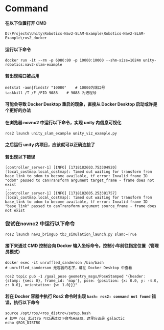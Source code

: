 # Command



#### 在以下位置打开 CMD

```
D:\Projects\Unity\Robotics-Nav2-SLAM-Example\Robotics-Nav2-SLAM-Example\ros2_docker
```

#### 运行以下命令

```
docker run -it --rm -p 6080:80 -p 10000:10000 --shm-size=1024m unity-robotics:nav2-slam-example
```

#### 若出现端口被占用

```
netstat -aon|findstr "10000"	# 10000为端口号
taskkill /T /F /PID 9088	# 9088 为进程号
```

#### 可能会导致 Docker Desktop 重启的现象，直接从 Docker Desktop 启动或许是个更好的办法



#### 在浏览器 novnc2 中运行以下命令，实现 unity 内信息可视化

```
ros2 launch unity_slam_example unity_viz_example.py
```

#### 之后运行 unity 内项目，应该就可以正确连接了



#### 若出现以下错误

```
[controller_server-1] [INFO] [1718182603.753304920] [local_costmap.local_costmap]: Timed out waiting for transform from base_link to odom to become available, tf error: Invalid frame ID "odom" passed to canTransform argument target_frame - frame does not exist
...
[controller_server-1] [INFO] [1718182605.253381757] [local_costmap.local_costmap]: Timed out waiting for transform from base_link to odom to become available, tf error: Invalid frame ID "base_link" passed to canTransform argument source_frame - frame does not exist
```

### 尝试在novnc2 中运行以下命令

```
ros2 launch nav2_bringup tb3_simulation_launch.py slam:=True
```



#### 接下来通过 CMD 控制台向 Docker 输入坐标命令，控制小车前往指定位置（管理员模式）

```
docker exec -it unruffled_sanderson /bin/bash
# unruffled_sanderson 是容器的名字，请在 Docker Desktop 中查看

ros2 topic pub -1 /goal_pose geometry_msgs/PoseStamped "{header: {stamp: {sec: 0}, frame_id: 'map'}, pose: {position: {x: 0.0, y: -4.0, z: 0.0}, orientation: {w: 1.0}}}"
```

#### 若在 Docker 容器中执行 Ros2 命令时出现 `bash: ros2: command not found` 错误，执行以下命令

```
source /opt/ros/<ros_distro>/setup.bash
# 其中 ros_distro 可以通过以下命令来获取，这里应该是 galactic
echo $ROS_DISTRO
```

